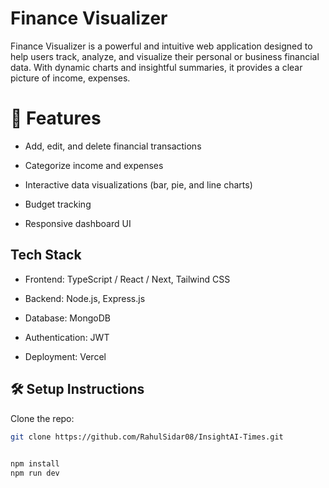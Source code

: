 
#  Finance Visualizer

Finance Visualizer is a powerful and intuitive web application designed to help users track, analyze, and visualize their personal or business financial data. With dynamic charts and insightful summaries, it provides a clear picture of income, expenses.


 # 🚀 Features


- Add, edit, and delete financial transactions

- Categorize income and expenses

- Interactive data visualizations (bar, pie, and line charts)

- Budget tracking

- Responsive dashboard UI





## Tech Stack

- Frontend: TypeScript / React / Next, Tailwind CSS 

- Backend: Node.js, Express.js

- Database: MongoDB 

- Authentication: JWT 

- Deployment:  Vercel


## 🛠️ Setup Instructions

Clone the repo:

```bash
git clone https://github.com/RahulSidar08/InsightAI-Times.git
  
```


```bash
npm install
npm run dev

```
